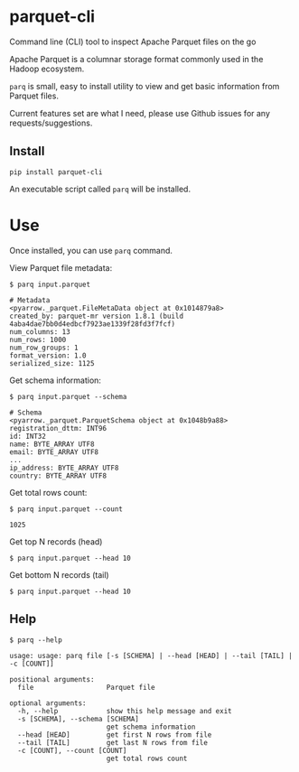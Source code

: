 # parquet-cli
Command line (CLI) tool to inspect Apache Parquet files on the go

Apache Parquet is a columnar storage format commonly used in the Hadoop ecosystem.

`parq` is small, easy to install utility to view and get basic information from Parquet files.

Current features set are what I need, please use Github issues for any requests/suggestions.

## Install

`pip install parquet-cli`

An executable script called `parq` will be installed.

# Use

Once installed, you can use `parq` command.

View Parquet file metadata:

`$ parq input.parquet`

```
# Metadata
<pyarrow._parquet.FileMetaData object at 0x1014879a8>
created_by: parquet-mr version 1.8.1 (build 4aba4dae7bb0d4edbcf7923ae1339f28fd3f7fcf)
num_columns: 13
num_rows: 1000
num_row_groups: 1
format_version: 1.0
serialized_size: 1125
```

Get schema information:

`$ parq input.parquet --schema`

```
# Schema
<pyarrow._parquet.ParquetSchema object at 0x1048b9a88>
registration_dttm: INT96
id: INT32
name: BYTE_ARRAY UTF8
email: BYTE_ARRAY UTF8
...
ip_address: BYTE_ARRAY UTF8
country: BYTE_ARRAY UTF8

```

Get total rows count:

`$ parq input.parquet --count`

```
1025
```

Get top N records (head)

`$ parq input.parquet --head 10`

Get bottom N records (tail)

`$ parq input.parquet --head 10`


## Help

`$ parq --help`

```
usage: usage: parq file [-s [SCHEMA] | --head [HEAD] | --tail [TAIL] | -c [COUNT]]

positional arguments:
  file                  Parquet file

optional arguments:
  -h, --help            show this help message and exit
  -s [SCHEMA], --schema [SCHEMA]
                        get schema information
  --head [HEAD]         get first N rows from file
  --tail [TAIL]         get last N rows from file
  -c [COUNT], --count [COUNT]
                        get total rows count
```